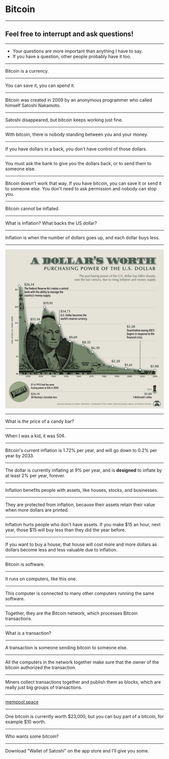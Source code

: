 # Bitcoin

---

## Feel free to interrupt and ask questions!

---

- Your questions are more important than anything I have to say.
- If you have a question, other people probably have it too.

---

Bitcoin is a currency.

---

You can save it, you can spend it.

---

Bitcoin was created in 2009 by an anonymous programmer who called himself Satoshi Nakamoto.

---

Satoshi disappeared, but bitcoin keeps working just fine.

---

With bitcoin, there is nobody standing between you and your money.

---

If you have dollars in a back, you don't have control of those dollars.

---

You must ask the bank to give you the dollars back, or to send them to someone else.

---

Bitcoin doesn't work that way. If you have bitcoin, you can save it or send it to someone else. You don't need to ask permission and nobody can stop you.

---

Bitcoin cannot be inflated.

---

What is inflation? What backs the US dollar?

---

Inflation is when the number of dollars goes up, and each dollar buys less.

---

<img src="dollar.webp">

---

What is the price of a candy bar?

---

When I was a kid, it was 50¢.

---

Bitcoin's current inflation is 1.72% per year, and will go down to 0.2% per year by 2033.

---

The dollar is currently inflating at 9% per year, and is **designed** to inflate by at least 2% per year, forever.

---

Inflation benefits people with assets, like houses, stocks, and businesses.

---

They are protected from inflation, because their assets retain their value when more dollars are printed.

---

Inflation hurts people who don't have assets. If you make $15 an hour, next year, those $15 will buy less than they did the year before.

---

If you want to buy a house, that house will cost more and more dollars as dollars become less and less valuable due to inflation.

---

Bitcoin is software.

---

It runs on computers, like this one.

---

This computer is connected to many other computers running the same software.

---

Together, they are the Bitcoin network, which processes Bitcoin transactions.

---

What is a transaction?

---

A transaction is someone sending bitcoin to someone else.

---

All the computers in the network together make sure that the owner of the bitcoin authorized the transaction.

---

Miners collect transactions together and publish them as blocks, which are really just big groups of transactions.

---

[mempool.space](https://mempool.space)

---

One bitcoin is currently worth $23,000, but you can buy part of a bitcoin, for example $10 worth.

---

Who wants some bitcoin?

---

Download "Wallet of Satoshi" on the app store and I'll give you some.
